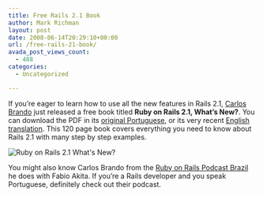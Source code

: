 ```yaml
---
title: Free Rails 2.1 Book
author: Mark Richman
layout: post
date: 2008-06-14T20:29:10+00:00
url: /free-rails-21-book/
avada_post_views_count:
  - 488
categories:
  - Uncategorized

---
```

If you’re eager to learn how to use all the new features in Rails 2.1, [Carlos Brando][1] just released a free book titled **Ruby on Rails 2.1, What’s New?**. You can download the <span class="caps">PDF</span> in its [original Portuguese][2], or its very recent [English translation][3]. This 120 page book covers everything you need to know about Rails 2.1 with many step by step examples.

![Ruby on Rails 2.1 What's New?][4]

You might also know Carlos Brando from the [Ruby on Rails Podcast Brazil][5] he does with Fabio Akita. If you’re a Rails developer and you speak Portuguese, definitely check out their podcast.

 [1]: http://www.nomedojogo.com/
 [2]: http://www.nomedojogo.com/2008/06/06/o-primeiro-livro-sobre-rails-21-e-brasileiro/
 [3]: http://www.nomedojogo.com/2008/06/09/new-free-book-ruby-on-rails-21-whats-new/
 [4]: http://www.nomedojogo.com/wp-content/uploads/2008/06/cover.jpg
 [5]: http://www.akitaonrails.com/2008/6/8/ruby-on-rails-podcast-brasil-com-feed